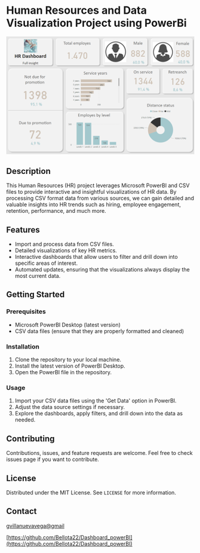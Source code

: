 # Human Resources and Data Visualization Project using PowerBi
  ![Dashboard](https://raw.githubusercontent.com/Bellota22/Dashboard_powerBI/master/dashboard.png)
      
## Description

This Human Resources (HR) project leverages Microsoft PowerBI and CSV files to provide interactive and insightful visualizations of HR data. By processing CSV format data from various sources, we can gain detailed and valuable insights into HR trends such as hiring, employee engagement, retention, performance, and much more.

## Features

* Import and process data from CSV files.
* Detailed visualizations of key HR metrics.
* Interactive dashboards that allow users to filter and drill down into specific areas of interest.
* Automated updates, ensuring that the visualizations always display the most current data.

## Getting Started

### Prerequisites

* Microsoft PowerBI Desktop (latest version)
* CSV data files (ensure that they are properly formatted and cleaned)

### Installation

1. Clone the repository to your local machine.
2. Install the latest version of PowerBI Desktop.
3. Open the PowerBI file in the repository.

### Usage

1. Import your CSV data files using the 'Get Data' option in PowerBI.
2. Adjust the data source settings if necessary.
3. Explore the dashboards, apply filters, and drill down into the data as needed.

## Contributing

Contributions, issues, and feature requests are welcome. Feel free to check issues page if you want to contribute.

## License

Distributed under the MIT License. See `LICENSE` for more information.

## Contact

 [gvillanuevavega@gmail](mailto:gvillanuevavega@gmail.com)

 [https://github.com/Bellota22/Dashboard_powerBI](https://github.com/Bellota22/Dashboard_powerBI)
